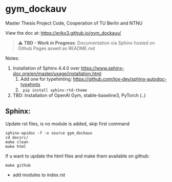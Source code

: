 # gym_dockauv

Master Thesis Project Code, Cooperation of TU Berlin and NTNU

View the doc at: https://erikx3.github.io/gym_dockauv/

> :warning: **TBD - Work in Progress**: Documentation via Sphinx hosted on Github Pages aswell as README.md






Notes:
1. Installation of Sphinx 4.4.0 over https://www.sphinx-doc.org/en/master/usage/installation.html
   1. Add one for typehinting: https://github.com/tox-dev/sphinx-autodoc-typehints
   2. ``` pip install sphinx-rtd-theme```
2. TBD: Installation of OpenAI Gym, stable-baseline3, PyTorch (..) 


## Sphinx:
Update rst files, is no module is added, skip first command
```shell
sphinx-apidoc -f -o source gym_dockauv
cd docsrc/
make clean
make html
```

If u want to update the html files and make them available on github:
```shell
make github
```
+ add modules to index.rst




